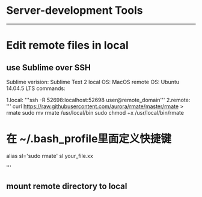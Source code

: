 # Server-development Tools
-------------------------------


# Edit remote files in local

## use Sublime over SSH
Sublime verision: Sublime Text 2
local OS: MacOS
remote OS:  Ubuntu 14.04.5 LTS 
commands:

1.local: '''ssh -R 52698:localhost:52698 user@remote_domain'''
2.remote:
'''
curl https://raw.githubusercontent.com/aurora/rmate/master/rmate > rmate
sudo mv rmate /usr/local/bin
sudo chmod +x /usr/local/bin/rmate

# 在 ~/.bash_profile里面定义快捷键
alias sl='sudo rmate'
sl your_file.xx

'''


## mount remote directory to local 

